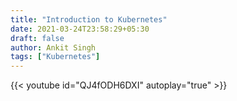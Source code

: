 ```yaml
---
title: "Introduction to Kubernetes"
date: 2021-03-24T23:58:29+05:30
draft: false
author: Ankit Singh
tags: ["Kubernetes"]
---
```

{{< youtube id="QJ4fODH6DXI" autoplay="true" >}}
